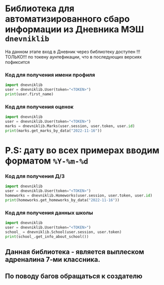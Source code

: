 # Библиотека для автоматизированного сбаро информации из Дневника МЭШ ```dnevniklib```

 На данном этапе вход в Дневник через библиотеку доступен !!!ТОЛЬКО!!! по токену аунтефикации, что в последующих версиях пофиксится

### Код для получения имени профиля
```python 
import dnevniklib
user = dnevniklib.User(token="<TOKEN>")
print(user.first_name)
```

### Код для получения оценок
```python
import dnevniklib
user = dnevniklib.User(token="<TOKEN>")
marks = dnevniklib.Marks(user.session, user.token, user.id)
print(marks.get_marks_by_data("2022-11-16"))
```
# P.S: дату во всех примерах вводим форматом ```%Y-%m-%d```

### Код для получения Д/З 
```python
import dnevniklib
user = dnevniklib.User(token="<TOKEN>")
homeworks = dnevniklib.Homeworks(user.session, user.token, user.id)
print(homeworks.get_homeworks_by_data("2022-11-16"))
```

### Код для получения данных школы
```python
import dnevniklib
user = dnevniklib.User(token="<TOKEN>")
school_ = dnevniklib.School(user.session, user.token)
print(school_.get_info_about_school())
```

## Данная библиотека - является выплеском адреналина 7-ми классника.
## По поводу багов обращаться к создателю